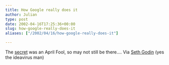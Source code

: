 ```yaml
---
title: How Google really does it
author: Julian
type: post
date: 2002-04-16T17:25:36+00:00
slug: how-google-really-does-it 
aliases: ["/2002/04/16/how-google-really-does-it"]

---
```

The <a href="https://www.google.com/technology/pigeonrank.html" target="_blank">secret</a> was an April Fool, so may not still be there&#8230;. Via <a href="https://www.sethgodin.com/sg/blog/sethgodin.html" target="_blank">Seth Godin</a> (yes the ideavirus man)